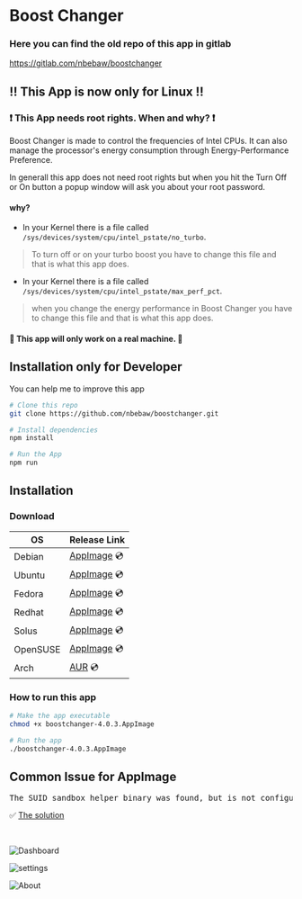 # Boost Changer
### Here you can find the old repo of this app in gitlab
https://gitlab.com/nbebaw/boostchanger

## :bangbang: This App is now only for Linux :bangbang:

### :heavy_exclamation_mark: This App needs root rights. When and why? :heavy_exclamation_mark:

Boost Changer is made to control the frequencies of Intel CPUs. It can also manage the processor's energy consumption through Energy-Performance Preference.

In generall this app does not need root rights but when you hit the Turn Off or On button a popup window will ask you about your root password.

#### why?

- In your Kernel there is a file called <code>/sys/devices/system/cpu/intel_pstate/no_turbo</code>.
> To turn off or on your turbo boost you have to change this file and that is what this app does.<br>

- In your Kernel there is a file called <code>/sys/devices/system/cpu/intel_pstate/max_perf_pct</code>.
> when you change the energy performance in Boost Changer you have to change this file and that is what this app does.

#### :pushpin: This app will only work on a real machine. :pushpin:
## Installation only for Developer
You can help me to improve this app

```bash
# Clone this repo
git clone https://github.com/nbebaw/boostchanger.git

# Install dependencies
npm install

# Run the App
npm run
```

## Installation
### Download
  
  OS| Release Link |
--- | --- |
Debian | [AppImage](https://github.com/nbebaw/boostchanger/releases/download/v4.0.3/boostchanger-4.0.3.AppImage) :cd: | 
Ubuntu | [AppImage](https://github.com/nbebaw/boostchanger/releases/download/v4.0.3/boostchanger-4.0.3.AppImage) :cd: | 
Fedora | [AppImage](https://github.com/nbebaw/boostchanger/releases/download/v4.0.3/boostchanger-4.0.3.AppImage) :cd: | 
Redhat | [AppImage](https://github.com/nbebaw/boostchanger/releases/download/v4.0.3/boostchanger-4.0.3.AppImage) :cd: | 
Solus | [AppImage](https://github.com/nbebaw/boostchanger/releases/download/v4.0.3/boostchanger-4.0.3.AppImage) :cd: | 
OpenSUSE | [AppImage](https://github.com/nbebaw/boostchanger/releases/download/v4.0.3/boostchanger-4.0.3.AppImage) :cd: | 
Arch | [AUR](https://aur.archlinux.org/packages/boostchanger-git) :cd: | 

### How to run this app
```bash
# Make the app executable 
chmod +x boostchanger-4.0.3.AppImage

# Run the app
./boostchanger-4.0.3.AppImage
```

## Common Issue for AppImage
<pre>The SUID sandbox helper binary was found, but is not configured correctly. Rather than run without sandboxing ...</pre>
:white_check_mark: [The solution](https://github.com/nbebaw/boostchanger/issues/1)

<br>

![Dashboard](https://user-images.githubusercontent.com/57049550/105500022-9483ab80-5cc2-11eb-88e1-260d326c0ba0.png)

![settings](https://user-images.githubusercontent.com/57049550/105500026-95b4d880-5cc2-11eb-96f9-0ab83e7ed054.png)

![About](https://user-images.githubusercontent.com/57049550/105500025-95b4d880-5cc2-11eb-9940-7f97a9344080.png)
